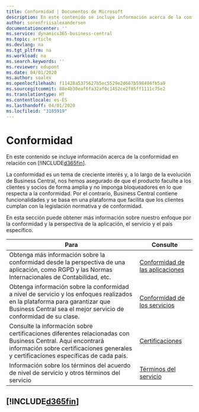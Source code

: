 ```yaml
---
title: Conformidad | Documentos de Microsoft
description: En este contenido se incluye información acerca de la conformidad en relación con Business Central.
author: sorenfriisalexandersen
documentationcenter: ''
ms.service: dynamics365-business-central
ms.topic: article
ms.devlang: na
ms.tgt_pltfrm: na
ms.workload: na
ms.search.keywords: ''
ms.reviewer: edupont
ms.date: 04/01/2020
ms.author: soalex
ms.openlocfilehash: f11428a5375627b5ec5529e2d667b598494fb5a9
ms.sourcegitcommit: 88e4b30eaf6fa32af0c1452ce2f85ff1111c75e2
ms.translationtype: HT
ms.contentlocale: es-ES
ms.lasthandoff: 04/01/2020
ms.locfileid: "3185919"
---
```

# <a name="compliance"></a>Conformidad
En este contenido se incluye información acerca de la conformidad en relación con [!INCLUDE[d365fin](../includes/d365fin_md.md)].  

La conformidad es un tema de creciente interés y, a lo largo de la evolución de Business Central, nos hemos asegurado de que el producto faculte a los clientes y socios de forma amplia y no imponga bloqueadores en lo que respecta a la conformidad. Por el contrario, Business Central contiene funcionalidades y se basa en una plataforma que facilita que los clientes cumplan con la legislación normativa y de conformidad.

En esta sección puede obtener más información sobre nuestro enfoque por la conformidad y la perspectiva de la aplicación, el servicio y el país específico.

|**Para**|**Consulte**|  
|------------|-------------|  
|Obtenga más información sobre la conformidad desde la perspectiva de una aplicación, como RGPD y las Normas Internacionales de Contabilidad, etc.|[Conformidad de las aplicaciones](compliance-application-compliance.md)|  
|Obtenga información sobre la conformidad a nivel de servicio y los enfoques realizados en la plataforma para garantizar que Business Central sea el mejor servicio de conformidad de su clase.|[Conformidad de los servicios](compliance-service-compliance.md)|  
|Consulte la información sobre certificaciones diferentes relacionadas con Business Central. Aquí encontrará información sobre certificaciones generales y certificaciones específicas de cada país.|[Certificaciones](compliance-certifications.md)|  
|Información sobre los términos del acuerdo de nivel de servicio y otros términos del servicio|[Términos del servicio](compliance-service-compliance.md#service-terms)|  

## [!INCLUDE[d365fin](../includes/free_trial_md.md)]  
